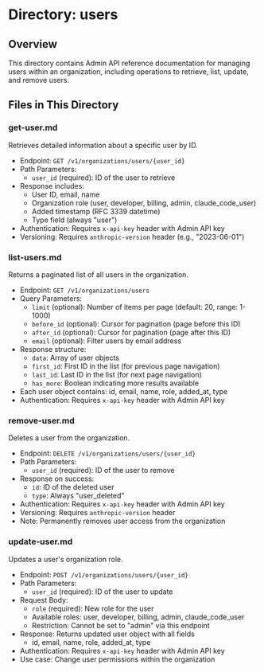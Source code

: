 # Directory: users

## Overview
This directory contains Admin API reference documentation for managing users within an organization, including operations to retrieve, list, update, and remove users.

## Files in This Directory
### **get-user.md**
Retrieves detailed information about a specific user by ID.
- Endpoint: `GET /v1/organizations/users/{user_id}`
- Path Parameters:
  - `user_id` (required): ID of the user to retrieve
- Response includes:
  - User ID, email, name
  - Organization role (user, developer, billing, admin, claude_code_user)
  - Added timestamp (RFC 3339 datetime)
  - Type field (always "user")
- Authentication: Requires `x-api-key` header with Admin API key
- Versioning: Requires `anthropic-version` header (e.g., "2023-06-01")

### **list-users.md**
Returns a paginated list of all users in the organization.
- Endpoint: `GET /v1/organizations/users`
- Query Parameters:
  - `limit` (optional): Number of items per page (default: 20, range: 1-1000)
  - `before_id` (optional): Cursor for pagination (page before this ID)
  - `after_id` (optional): Cursor for pagination (page after this ID)
  - `email` (optional): Filter users by email address
- Response structure:
  - `data`: Array of user objects
  - `first_id`: First ID in the list (for previous page navigation)
  - `last_id`: Last ID in the list (for next page navigation)
  - `has_more`: Boolean indicating more results available
- Each user object contains: id, email, name, role, added_at, type
- Authentication: Requires `x-api-key` header with Admin API key

### **remove-user.md**
Deletes a user from the organization.
- Endpoint: `DELETE /v1/organizations/users/{user_id}`
- Path Parameters:
  - `user_id` (required): ID of the user to remove
- Response on success:
  - `id`: ID of the deleted user
  - `type`: Always "user_deleted"
- Authentication: Requires `x-api-key` header with Admin API key
- Versioning: Requires `anthropic-version` header
- Note: Permanently removes user access from the organization

### **update-user.md**
Updates a user's organization role.
- Endpoint: `POST /v1/organizations/users/{user_id}`
- Path Parameters:
  - `user_id` (required): ID of the user to update
- Request Body:
  - `role` (required): New role for the user
  - Available roles: user, developer, billing, admin, claude_code_user
  - Restriction: Cannot be set to "admin" via this endpoint
- Response: Returns updated user object with all fields
  - id, email, name, role, added_at, type
- Authentication: Requires `x-api-key` header with Admin API key
- Use case: Change user permissions within the organization
